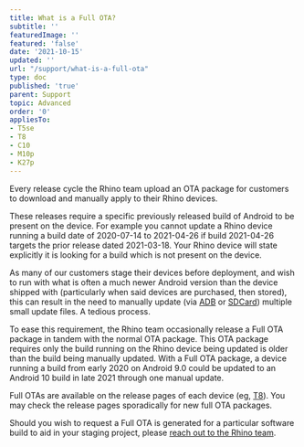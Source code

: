 ```yaml
---
title: What is a Full OTA?
subtitle: ''
featuredImage: ''
featured: 'false'
date: '2021-10-15'
updated: ''
url: "/support/what-is-a-full-ota"
type: doc
published: 'true'
parent: Support
topic: Advanced
order: '0'
appliesTo:
- T5se
- T8
- C10
- M10p
- K27p
---
```


Every release cycle the Rhino team upload an OTA package for customers to download and manually apply to their Rhino devices.

These releases require a specific previously released build of Android to be present on the device. For example you cannot update a Rhino device running a build date of 2020-07-14 to 2021-04-26 if build 2021-04-26 targets the prior release dated 2021-03-18. Your Rhino device will state explicitly it is looking for a build which is not present on the device.

As many of our customers stage their devices before deployment, and wish to run with what is often a much newer Android version than the device shipped with (particularly when said devices are purchased, then stored), this can result in the need to manually update (via [ADB](/support/update-via-adb) or [SDCard](/support/update-via-sdcard)) multiple small update files. A tedious process.

To ease this requirement, the Rhino team occasionally release a Full OTA package in tandem with the normal OTA package. This OTA package requires only the build running on the Rhino device being updated is older than the build being manually updated. With a Full OTA package, a device running a build from early 2020 on Android 9.0 could be updated to an Android 10 build in late 2021 through one manual update.

Full OTAs are available on the release pages of each device (eg, [T8](/security/releases/t8)). You may check the release pages sporadically for new full OTA packages.

Should you wish to request a Full OTA is generated for a particular software build to aid in your staging project, please [reach out to the Rhino team](/support/escalate).
